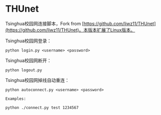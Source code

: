 # THUnet

Tsinghua校园网连接脚本，Fork from [https://github.com/liwz11/THUnet](https://github.com/liwz11/THUnet)。本版本扩展了Linux版本。

Tsinghua校园网登录：

```
python login.py <username> <password>
```

Tsinghua校园网断开：

```
python logout.py
```

Tsinghua校园网掉线自动重连：

```
python autoconnect.py <username> <password>

Examples: 

python ./connect.py test 1234567
```
